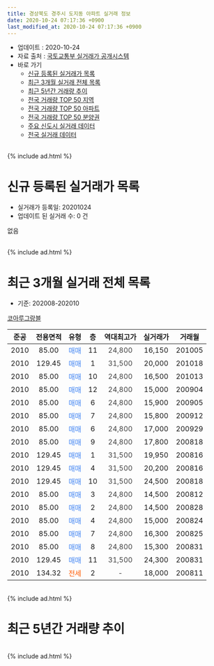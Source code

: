 ```yaml
---
title: 경상북도 경주시 도지동 아파트 실거래 정보
date: 2020-10-24 07:17:36 +0900
last_modified_at: 2020-10-24 07:17:36 +0900
---
```


* 업데이트 : 2020-10-24
* 자료 출처 : [국토교통부 실거래가 공개시스템](http://rt.molit.go.kr)
* 바로 가기
    * [신규 등록된 실거래가 목록](#신규-등록된-실거래가-목록)
    * [최근 3개월 실거래 전체 목록](#최근-3개월-실거래-전체-목록)
    * [최근 5년간 거래량 추이](#최근-5년간-거래량-추이)
    * [전국 거래량 TOP 50 지역](https://inasie.github.io/apt-trade-info/최근-3개월-전국에서-가장-거래가-많이-발생한-지역)
    * [전국 거래량 TOP 50 아파트](https://inasie.github.io/apt-trade-info/최근-3개월-전국에서-가장-거래가-많이-발생한-아파트)
    * [전국 거래량 TOP 50 분양권](https://inasie.github.io/apt-trade-info/최근-3개월-전국에서-가장-거래가-많이-발생한-분양권)
    * [주요 신도시 실거래 데이터](https://inasie.github.io/apt-trade-info/주요-신도시)
    * [전국 실거래 데이터](https://inasie.github.io/apt-trade-info/전국)
<br>
{% include ad.html %}
<br>

# 신규 등록된 실거래가 목록
* 실거래가 등록일: 20201024
* 업데이트 된 실거래 수: 0 건

없음

<br>
{% include ad.html %}
<br>

# 최근 3개월 실거래 전체 목록
* 기준: 202008-202010


[코아루그랑블](https://search.naver.com/search.naver?query=%EA%B2%BD%EC%83%81%EB%B6%81%EB%8F%84+%EA%B2%BD%EC%A3%BC%EC%8B%9C+%EB%8F%84%EC%A7%80%EB%8F%99+%EC%BD%94%EC%95%84%EB%A3%A8%EA%B7%B8%EB%9E%91%EB%B8%94)

|준공|전용면적|유형|층|역대최고가|실거래가|거래월|
|:---:|:---:|:---:|:---:|:---:|:---:|:---:|
|2010|85.00|<span style="color:#4285f3">매매</span>|11|<span style="color:#444444">24,800</span>|16,150|201005|
|2010|129.45|<span style="color:#4285f3">매매</span>|1|<span style="color:#444444">31,500</span>|20,000|201018|
|2010|85.00|<span style="color:#4285f3">매매</span>|10|<span style="color:#444444">24,800</span>|16,500|201013|
|2010|85.00|<span style="color:#4285f3">매매</span>|12|<span style="color:#444444">24,800</span>|15,000|200904|
|2010|85.00|<span style="color:#4285f3">매매</span>|6|<span style="color:#444444">24,800</span>|15,900|200905|
|2010|85.00|<span style="color:#4285f3">매매</span>|7|<span style="color:#444444">24,800</span>|15,800|200912|
|2010|85.00|<span style="color:#4285f3">매매</span>|6|<span style="color:#444444">24,800</span>|17,000|200929|
|2010|85.00|<span style="color:#4285f3">매매</span>|9|<span style="color:#444444">24,800</span>|17,800|200818|
|2010|129.45|<span style="color:#4285f3">매매</span>|1|<span style="color:#444444">31,500</span>|19,950|200816|
|2010|129.45|<span style="color:#4285f3">매매</span>|4|<span style="color:#444444">31,500</span>|20,200|200816|
|2010|129.45|<span style="color:#4285f3">매매</span>|10|<span style="color:#444444">31,500</span>|24,500|200818|
|2010|85.00|<span style="color:#4285f3">매매</span>|3|<span style="color:#444444">24,800</span>|14,500|200812|
|2010|85.00|<span style="color:#4285f3">매매</span>|2|<span style="color:#444444">24,800</span>|14,500|200828|
|2010|85.00|<span style="color:#4285f3">매매</span>|4|<span style="color:#444444">24,800</span>|15,000|200824|
|2010|85.00|<span style="color:#4285f3">매매</span>|7|<span style="color:#444444">24,800</span>|16,300|200825|
|2010|85.00|<span style="color:#4285f3">매매</span>|8|<span style="color:#444444">24,800</span>|15,300|200831|
|2010|129.45|<span style="color:#4285f3">매매</span>|11|<span style="color:#444444">31,500</span>|24,300|200831|
|2010|134.32|<span style="color:#ff5a00">전세</span>|2|<span style="color:#444444">-</span>|18,000|200811|


<br>
{% include ad.html %}
<br>

# 최근 5년간 거래량 추이


<div style="width:100%;">
    <canvas id="deal_progress" height="200"></canvas>
</div>

<script>
new Chart(document.getElementById("deal_progress"), {
    type: 'line',
    data: {
        labels: ['201510','201511','201512','201601','201602','201603','201604','201605','201606','201607','201608','201609','201610','201611','201612','201701','201702','201703','201704','201705','201706','201707','201708','201709','201710','201711','201712','201801','201802','201803','201804','201805','201806','201807','201808','201809','201810','201811','201812','201901','201902','201903','201904','201905','201906','201907','201908','201909','201910','201911','201912','202001','202002','202003','202004','202005','202006','202007','202008','202009','202010'],
        datasets: [{
            label: '매매',
            pointRadius: 1,
            data: [6, 3, 3, 8, 1, 2, 4, 3, 5, 4, 3, 3, 3, 2, 3, 0, 4, 0, 1, 1, 1, 1, 1, 1, 0, 0, 1, 4, 1, 1, 0, 2, 0, 1, 0, 3, 3, 2, 1, 1, 1, 3, 3, 2, 3, 6, 2, 1, 5, 5, 2, 2, 1, 1, 1, 2, 5, 7, 10, 4, 3],
            borderColor: "rgba(255, 201, 14, 1)",
            backgroundColor: "rgba(255, 201, 14, 0.5)",
            fill: false,
            lineTension: 0
        },{
            label: '전월세',
            pointRadius: 1,
            data: [0, 0, 2, 0, 3, 0, 2, 0, 2, 1, 1, 2, 1, 0, 2, 2, 2, 2, 0, 2, 0, 5, 0, 2, 0, 1, 0, 0, 2, 2, 2, 3, 3, 0, 3, 0, 2, 2, 1, 3, 0, 7, 2, 2, 1, 2, 3, 1, 1, 2, 3, 3, 1, 3, 5, 2, 1, 0, 1, 0, 0],
            borderColor: "rgba(0, 141, 185, 1)",
            backgroundColor: "rgba(0, 141, 185, 0.5)",
            fill: false,
            lineTension: 0
        }
        ]
    },
    options: {
        responsive: true,
        title: {
            display: false
        },
        tooltips: {
            mode: 'index',
            intersect: false
        },
        hover: {
            mode: 'nearest',
            intersect: true
        },
        scales: {
            xAxes: [{
                display: true,
                scaleLabel: {
                    display: true,
                    labelString: '년/월'
                }
            }],
            yAxes: [{
                display: true,
                ticks: {
                    suggestedMin: 0,
                },
                scaleLabel: {
                    display: true,
                    labelString: '실거래 수'
                }
            }]
        }
    }
});

</script>


<br>
{% include ad.html %}
<br>

